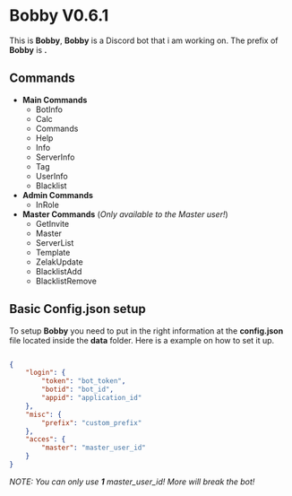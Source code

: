 # Bobby V0.6.1
This is **Bobby**,
**Bobby** is a Discord bot that i am working on.
The prefix of **Bobby** is **.**

## Commands
- **Main Commands**
  - BotInfo
  - Calc
  - Commands
  - Help
  - Info
  - ServerInfo
  - Tag
  - UserInfo
  - Blacklist
- **Admin Commands**
  - InRole
- **Master Commands** (*Only available to the Master user!*)
  - GetInvite
  - Master
  - ServerList
  - Template
  - ZelakUpdate
  - BlacklistAdd
  - BlacklistRemove

## Basic Config.json setup
To setup **Bobby** you need to put in the right information at the **config.json** file located inside the **data** folder. Here is a example on how to set it up.
```json

{
	"login": {
		"token": "bot_token",
		"botid": "bot_id",
		"appid": "application_id"
	},
	"misc": {
		"prefix": "custom_prefix"
	},
	"acces": {
		"master": "master_user_id"
	}
}
```

_NOTE: You can only use **1** master_user_id! More will break the bot!_
